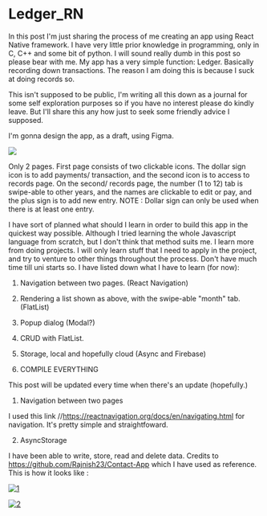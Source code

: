 # Ledger_RN

In this post I'm just sharing the process of me creating an app using React Native framework. I have very little prior knowledge in programming, only in C, C++ and some bit of python. I will sound really dumb in this post so please bear with me. My app has a very simple function: Ledger. Basically recording down transactions. The reason I am doing this is because I suck at doing records so. 



This isn't supposed to be public, I'm writing all this down as a journal for some self exploration purposes so if you have no interest please do kindly leave. But I'll share this any how just to seek some friendly advice I supposed.



I'm gonna design the app, as a draft, using Figma. 



<img src="https://i.imgur.com/DR1zgNG.png"> 



Only 2 pages. First page consists of two clickable icons. The dollar sign icon is to add payments/ transaction, and the second icon is to access to records page. On the second/ records page, the number (1 to 12) tab is swipe-able to other years, and the names are clickable to edit or pay, and the plus sign is to add new entry. NOTE : Dollar sign can only be used when there is at least one entry.



I have sort of planned what should I learn in order to build this app in the quickest way possible. Although I tried learning the whole Javascript language from scratch, but I don't think that method suits me. I learn more from doing projects. I will only learn stuff that I need to apply in the project, and try to venture to other things throughout the process. Don't have much time till uni starts so. I have listed down what I have to learn (for now):



1. Navigation between two pages. (React Navigation)

2. Rendering a list shown as above, with the swipe-able "month" tab.  (FlatList)

3. Popup dialog (Modal?)

4. CRUD with FlatList.

5. Storage, local and hopefully cloud (Async and Firebase)

6. COMPILE EVERYTHING



This post will be updated every time when there's an update (hopefully.)



1. Navigation between two pages

I used this link //https://reactnavigation.org/docs/en/navigating.html  for navigation. It's pretty simple and straightfoward.

2. AsyncStorage

I have been able to write, store, read and delete data. Credits to https://github.com/Rajnish23/Contact-App which I have used as reference. This is how it looks like : 

<a href="https://ibb.co/9gbkMBY"><img src="https://i.ibb.co/tKqTdnC/1.png" alt="1" border="0"></a>

<a href="https://ibb.co/QNB0crw"><img src="https://i.ibb.co/Wy9C3gJ/2.png" alt="2" border="0"></a>
